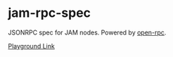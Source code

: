 # jam-rpc-spec

JSONRPC spec for JAM nodes. Powered by [open-rpc](https://open-rpc.org).

[Playground Link](https://playground.open-rpc.org/?schemaUrl=https://raw.githubusercontent.com/open-web3-stack/jam-rpc-spec/refs/heads/master/openrpc.json)